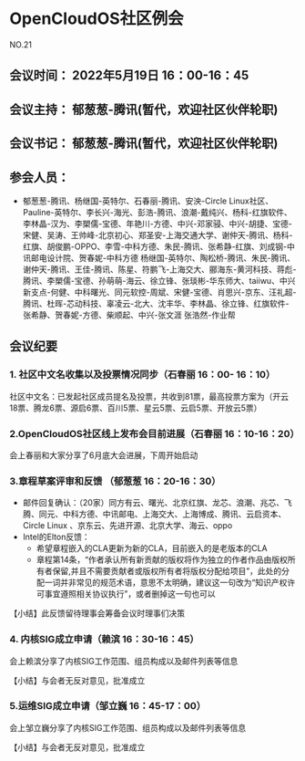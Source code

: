 # OpenCloudOS社区例会

NO.21

## 会议时间： 2022年5月19日 16：00-16：45
## 会议主持： 郁葱葱-腾讯(暂代，欢迎社区伙伴轮职)
## 会议书记： 郁葱葱-腾讯(暂代，欢迎社区伙伴轮职)
## 参会人员： 
* 郁葱葱-腾讯、杨继国-英特尔、石春丽-腾讯、安泱-Circle Linux社区、Pauline-英特尔、李长兴-海光、彭浩-腾讯、浪潮-戴纯兴、杨科-红旗软件、李林晶-汉为、李槊儒-宝德、年艳川-方德、中兴-邓家骎、中兴-胡捷、宝德-宋健、吴涛、王帅峰-北京初心、郑圣安-上海交通大学、谢仲天-腾讯、杨科-红旗、胡俊鹏-OPPO、李雪-中科方德、朱民-腾讯、张希静-红旗、刘成钢-中讯邮电设计院、贺春妮-中科方德
杨继国-英特尔、陶松桥-腾讯、朱民-腾讯、谢仲天-腾讯、王佳-腾讯、陈星、符鹏飞-上海交大、郦海东-黄河科技、蒋彪-腾讯、李槊儒-宝德、孙萌萌-海云、徐立锋、张琰彬-华东师大、taiiwu、中兴新支点-何健、中科曙光、同元软控-周斌、宋健-宝德、肖思兴-京东、汪礼超-腾讯、杜晖-芯动科技、辜凌云-北大、沈丰华、李林晶、徐立锋、红旗软件-张希静、贺春妮-方德、柴顺起、中兴-张文涯 张浩然-作业帮 

## 会议纪要

### 1. 社区中文名收集以及投票情况同步（石春丽 16：00- 16：10）

社区中文名：已发起社区成员提名及投票，共收到81票，最高投票方案为（开云18票、腾龙6票、源启6票、百川5票、星云5票、云启5票、开放云5票）

### 2.OpenCloudOS社区线上发布会目前进展（石春丽 16：10-16：20）

会上春丽和大家分享了6月底大会进展，下周开始启动

### 3.章程草案评审和反馈 （郁葱葱 16：20-16：30）

* 邮件回复确认：（20家）同方有云、曙光、北京红旗、龙芯、浪潮、兆芯、飞腾、同元、中科方德、中讯邮电、上海交大、上海博成、腾讯、云启资本、Circle Linux 、京东云、先进开源、北京大学、海云、oppo
* Intel的Elton反馈：
  - 希望章程嵌入的CLA更新为新的CLA，目前嵌入的是老版本的CLA
  - 章程第14条，“作者承认所有新贡献的版权将作为独立的作者作品由版权所有者保留,并且不需要贡献者或版权所有者将版权分配给项目”，此处的分配一词并非常见的规范术语，意思不太明确，建议这一句改为“知识产权许可事宜遵照相关协议执行”，或者删掉这一句也可以

 【小结】此反馈留待理事会筹备会议时理事们决策

### 4. 内核SIG成立申请（赖滨 16：30-16：45）

会上赖滨分享了内核SIG工作范围、组员构成以及邮件列表等信息

【小结】与会者无反对意见，批准成立

### 5.运维SIG成立申请（邹立巍 16：45-17：00）

会上邹立巍分享了内核SIG工作范围、组员构成以及邮件列表等信息

【小结】与会者无反对意见，批准成立
